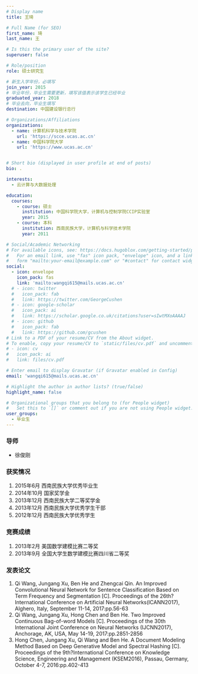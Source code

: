 ```yaml
---
# Display name
title: 王琦

# Full Name (for SEO)
first_name: 琦
last_name: 王

# Is this the primary user of the site?
superuser: false

# Role/position
role: 硕士研究生 

# 新生入学年份，必填写
join_year: 2015
# 毕业年份，毕业生需要更新，填写该值表示该学生已经毕业
graduated_year: 2018
# 毕业去向，毕业生填写
destination: 中国建设银行总行

# Organizations/Affiliations
organizations:
  - name: 计算机科学与技术学院
    url: 'https://scce.ucas.ac.cn'  
  - name: 中国科学院大学
    url: 'https://www.ucas.ac.cn'


# Short bio (displayed in user profile at end of posts)
bio: .

interests:
  - 云计算与大数据处理

education:
  courses:
    - course: 硕士
      institution: 中国科学院大学，计算机与控制学院CCIP实验室
      year: 2015
    - course: 本科
      institution: 西南民族大学，计算机与科学技术学院
      year: 2011

# Social/Academic Networking
# For available icons, see: https://docs.hugoblox.com/getting-started/page-builder/#icons
#   For an email link, use "fas" icon pack, "envelope" icon, and a link in the
#   form "mailto:your-email@example.com" or "#contact" for contact widget.
social:
  - icon: envelope
    icon_pack: fas
    link: 'mailto:wangqi615@mails.ucas.ac.cn'
  # - icon: twitter
  #   icon_pack: fab
  #   link: https://twitter.com/GeorgeCushen
  # - icon: google-scholar
  #   icon_pack: ai
  #   link: https://scholar.google.co.uk/citations?user=sIwtMXoAAAAJ
  # - icon: github
  #   icon_pack: fab
  #   link: https://github.com/gcushen
# Link to a PDF of your resume/CV from the About widget.
# To enable, copy your resume/CV to `static/files/cv.pdf` and uncomment the lines below.
# - icon: cv
#   icon_pack: ai
#   link: files/cv.pdf

# Enter email to display Gravatar (if Gravatar enabled in Config)
email: 'wangqi615@mails.ucas.ac.cn'

# Highlight the author in author lists? (true/false)
highlight_name: false

# Organizational groups that you belong to (for People widget)
#   Set this to `[]` or comment out if you are not using People widget.
user_groups:
  - 毕业生
---
```

### **导师** 
 - 徐俊刚



### **获奖情况**
1. 2015年6月 西南民族大学优秀毕业生
2. 2014年10月 国家奖学金
3. 2013年12月 西南民族大学二等奖学金
4. 2013年12月 西南民族大学优秀学生干部
5. 2012年12月 西南民族大学优秀学生

### **竞赛成绩**
1. 2013年2月 美国数学建模比赛二等奖
2. 2013年9月 全国大学生数学建模比赛四川省二等奖

### **发表论文**
1. Qi Wang, Jungang Xu, Ben He and Zhengcai Qin. An Improved Convolutional Neural Network for Sentence Classification Based on Term Frequency and Segmentation [C]. Proceedings of the 26th?International Conference on Artificial Neural Networks(ICANN2017), Alghero, Italy, September 11-14, 2017:pp.56-63
2. Qi Wang, Jungang Xu, Hong Chen and Ben He. Two Improved Continuous Bag-of-word Models [C]. Proceedings of the 30th International Joint Conference on Neural Networks (IJCNN2017), Anchorage, AK, USA, May 14-19, 2017:pp.2851-2856
3. Hong Chen, Jungang Xu, Qi Wang and Ben He. A Document Modeling Method Based on Deep Generative Model and Spectral Hashing [C]. Proceedings of the 9th?International Conference on Knowledge Science, Engineering and Management (KSEM2016), Passau, Germany, October 4-7, 2016:pp.402-413